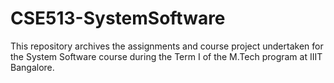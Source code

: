 # CSE513-SystemSoftware
This repository archives the assignments and course project undertaken for the System Software course during the Term I of the M.Tech program at IIIT Bangalore.
